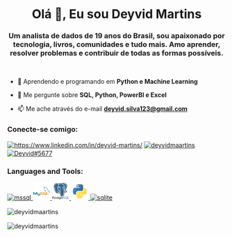 <h1 align="center">Olá 👋, Eu sou Deyvid Martins</h1>
<h3 align="center">Um analista de dados de 19 anos do Brasil, sou apaixonado por tecnologia, livros, comunidades e tudo mais. Amo aprender, resolver problemas e contribuir de todas as formas possíveis.</h3>
<br>

- 🌱 Aprendendo e programando em **Python e Machine Learning**

- 💬 Me pergunte sobre **SQL, Python, PowerBI e Excel**

- 📫 Me ache através do e-mail **deyvid.silva123@gmail.com**

<h3 align="left">Conecte-se comigo:</h3>
<p align="left">
<a href="https://linkedin.com/in/https://www.linkedin.com/in/deyvid-martins/" target="blank"><img align="center" src="https://raw.githubusercontent.com/rahuldkjain/github-profile-readme-generator/master/src/images/icons/Social/linked-in-alt.svg" alt="https://www.linkedin.com/in/deyvid-martins/" height="30" width="40" /></a>
<a href="https://instagram.com/deyvidmaartins" target="blank"><img align="center" src="https://raw.githubusercontent.com/rahuldkjain/github-profile-readme-generator/master/src/images/icons/Social/instagram.svg" alt="deyvidmaartins" height="30" width="40" /></a>
<a href="https://discord.gg/Deyvid#5677" target="blank"><img align="center" src="https://raw.githubusercontent.com/rahuldkjain/github-profile-readme-generator/master/src/images/icons/Social/discord.svg" alt="Deyvid#5677" height="30" width="40" /></a>
</p>

<h3 align="left">Languages and Tools:</h3>
<p align="left"> <a href="https://www.microsoft.com/en-us/sql-server" target="_blank" rel="noreferrer"> <img src="https://www.svgrepo.com/show/303229/microsoft-sql-server-logo.svg" alt="mssql" width="40" height="40"/> </a> <a href="https://www.mysql.com/" target="_blank" rel="noreferrer"> <img src="https://raw.githubusercontent.com/devicons/devicon/master/icons/mysql/mysql-original-wordmark.svg" alt="mysql" width="40" height="40"/> </a> <a href="https://www.postgresql.org" target="_blank" rel="noreferrer"> <img src="https://raw.githubusercontent.com/devicons/devicon/master/icons/postgresql/postgresql-original-wordmark.svg" alt="postgresql" width="40" height="40"/> </a> <a href="https://www.python.org" target="_blank" rel="noreferrer"> <img src="https://raw.githubusercontent.com/devicons/devicon/master/icons/python/python-original.svg" alt="python" width="40" height="40"/> </a> <a href="https://www.sqlite.org/" target="_blank" rel="noreferrer"> <img src="https://www.vectorlogo.zone/logos/sqlite/sqlite-icon.svg" alt="sqlite" width="40" height="40"/> </a> </p>

<p><img align="center" src="https://github-readme-stats.vercel.app/api/top-langs?username=deyvidmaartins&show_icons=true&locale=en&layout=compact" alt="deyvidmaartins" /></p>

<p><img align="center" src="https://github-readme-streak-stats.herokuapp.com/?user=deyvidmaartins&" alt="deyvidmaartins" /></p>
